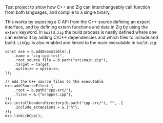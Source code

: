 Test project to show how C++ and Zig can interchangeably call function from both languages, and compile to a single binary.

This works by exposing a C API from the C++ source defining an export interface, and by defining extern functions and data in Zig by using the `extern` keyword. In `build.zig` the build process is neatly defined where one can extend it by adding C/C++ dependencies and which files to include and build. `LibCpp` is also enabled and linked to the main executable in `build.zig`:

```zig
const exe = b.addExecutable(.{
    .name = "zig-cpp-test",
    .root_source_file = b.path("src/main.zig"),
    .target = target,
    .optimize = optimize,
});

// add the C++ source files to the executable
exe.addCSourceFiles(.{
    .root = b.path("cpp-src/"),
    .files = &.{"wrapper.cpp"},
});
exe.installHeadersDirectory(b.path("cpp-src/"), "", .{
    .include_extensions = &.{"h"},
});
exe.linkLibCpp();
```
